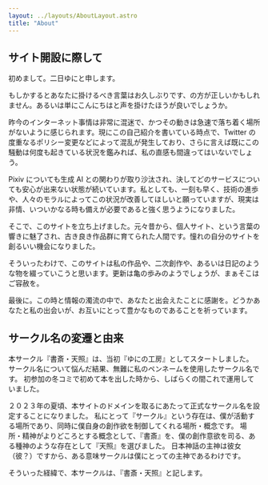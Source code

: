 ```yaml
---
layout: ../layouts/AboutLayout.astro
title: "About"
---
```


## サイト開設に際して

初めまして。二日ゆにと申します。

もしかするとあなたに掛けるべき言葉はお久しぶりです、の方が正しいかもしれません。あるいは単にこんにちはと声を掛けたほうが良いでしょうか。

昨今のインターネット事情は非常に混迷で、かつその動きは急速で落ち着く場所がないように感じられます。現にこの自己紹介を書いている時点で、Twitter の度重なるポリシー変更などによって混乱が発生しており、さらに言えば既にこの騒動は何度も起きている状況を鑑みれば、私の直感も間違ってはいないでしょう。

Pixiv についても生成 AI との関わりが取り沙汰され、決してどのサービスについても安心が出来ない状態が続いています。私としても、一刻も早く、技術の進歩や、人々のモラルによってこの状況が改善してほしいと願っていますが、現実は非情、いついかなる時も備えが必要であると強く思うようになりました。

そこで、このサイトを立ち上げました。元々昔から、個人サイト、という言葉の響きに魅了され、古き良き作品群に育てられた人間です。憧れの自分のサイトを創るいい機会になりました。

そういったわけで、このサイトは私の作品や、二次創作や、あるいは日記のような物を綴っていこうと思います。更新は亀の歩みのようでしょうが、まぁそこはご容赦を。

最後に。この時と情報の濁流の中で、あなたと出会えたことに感謝を。どうかあなたと私の出会いが、お互いにとって豊かなものであることを祈っています。

## サークル名の変遷と由来

本サークル『書斎・天照』は、当初『ゆにの工房』としてスタートしました。
サークル名について悩んだ結果、無難に私のペンネームを使用したサークル名です。
初参加の冬コミで初めて本を出した時から、しばらくの間これで運用していました。

２０２３年の夏頃、本サイトのドメインを取るにあたって正式なサークル名を設定することになりました。
私にとって『サークル』という存在は、僕が活動する場所であり、同時に僕自身の創作欲を制御してくれる場所・概念です。
場所・精神がよりどころとする概念として、『書斎』を、僕の創作意欲を司る、ある種神のような存在として『天照』を選びました。
日本神話の主神は彼女（彼？）ですから、ある意味サークルは僕にとっての主神であるわけです。

そういった経緯で、本サークルは、『書斎・天照』と記します。
